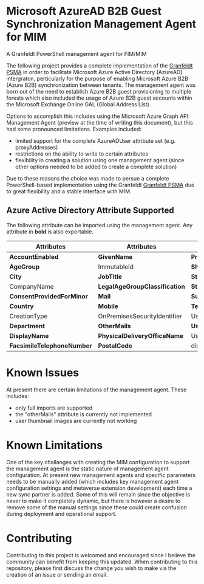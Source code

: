 # Microsoft AzureAD B2B Guest Synchronization Management Agent for MIM
A Granfeldt PowerShell management agent for FIM/MIM

The following project provides a complete implementation of the [Granfeldt PSMA](https://github.com/sorengranfeldt/psma) in order to facilitate Microsoft Azure Active Directory (AzureAD) intergraton, perticularly for the purpose of enabling Microsoft Azure B2B (Azure B2B) synchronization between tenants. The management agent was born out of the need to establish Azure B2B guest provisioning to multiple forests which also included the usage of Azure B2B guest accounts within the Microsoft Exchange Online GAL (Global Address List).

Options to accomplish this includes using the Microsoft Azure Graph API Management Agent (preview at the time of writing this document), but this had some pronounced limitations. Examples included:
* limited support for the complete AzureADUser attribute set (e.g. proxyAddresses)
* restrictions on the ability to write to certain attributes
* flexibility in creating a solution using one management agent (since other options needed to be added to create a complete solution)

Due to these reasons the choice was made to persue a complete PowerShell-based implementation using the Granfeldt [Granfeldt PSMA](https://github.com/sorengranfeldt/psma) due to great flexibility and a stable interface with MIM.


## Azure Active Directory Attribute Supported

The following attribute can be imported using the management agent. Any attribute in **bold** is also exportable.

| Attributes         | Attributes                  | Attributes          | Attributes         |
|--------------------------|------------------------------|-------------------|--------------------------|
| **AccountEnabled**           | **GivenName**                    | **ProxyAddresses**    | **Manager**                  |
| **AgeGroup**                 | ImmutableId                  | **ShowInAddressList** | ManagerDisplayName       |
| **City**                     | **JobTitle**                     | **State**             | ManagerUserPrincipleName |
| CompanyName              | **LegalAgeGroupClassification**  | **StreetAddress**     | ThumbnailLocation        |
| **ConsentProvidedForMinor**  | **Mail**                         | **Surname**           |                          |
| **Country**                  | **Mobile**                       | **TelephoneNumber**   |                          |
| CreationType             | OnPremisesSecurityIdentifier | UsageLocation     |                          |
| **Department**               | **OtherMails**                   | **UserPrincipalName** |                          |
| **DisplayName**              | **PhysicalDeliveryOfficeName**   | UserType          |                          |
| **FacsimileTelephoneNumber** | **PostalCode**                   | distinguishedName |                          |


# Known Issues

At present there are certain limitations of the management agent. These includes:
* only full imports are supported
* the "otherMails" attribute is currently not implemented
* user thumbnail images are currently not working


# Known Limitations

One of the key challanges with creating the MIM configuration to support the management agent is the static nature of management agent configuration. At present new management agents and specific parameters needs to be manually added (which includes key management agent configuration settings and metaverse extension development) each time a new sync partner is added. Some of this will remain since the objective is never to make it completely dynamic, but there is however a desire to remove some of the manual settings since these could create confusion during deployment and operational support.


# Contributing

Contributing to this project is welcomed and encouraged since I believe the community can benefit from keeping this updated. When contributing to this repository, please first discuss the change you wish to make via the creation of an issue or sending an email.
